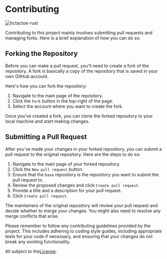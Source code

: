 # Contributing

![tictactoe-rust](https://github.com/miguelgargallo/tictactoe-rust/assets/5947268/706d3cac-52ae-4069-85c0-76e0d6d652f6)

Contributing to this project mainly involves submitting pull requests and managing forks. Here is a brief explanation of how you can do so:

## Forking the Repository

Before you can make a pull request, you'll need to create a fork of the repository. A fork is basically a copy of the repository that is saved in your own GitHub account.

Here's how you can fork the repository:

1. Navigate to the main page of the repository.
2. Click the `Fork` button in the top-right of the page.
3. Select the account where you want to create the fork.

Once you've created a fork, you can clone the forked repository to your local machine and start making changes.

## Submitting a Pull Request

After you've made your changes in your forked repository, you can submit a pull request to the original repository. Here are the steps to do so:

1. Navigate to the main page of your forked repository.
2. Click the `New pull request` button.
3. Ensure that the `base` repository is the repository you want to submit the pull request to.
4. Review the proposed changes and click `Create pull request`.
5. Provide a title and a description for your pull request.
6. Click `Create pull request`.

The maintainers of the original repository will review your pull request and decide whether to merge your changes. You might also need to resolve any merge conflicts that arise.

Please remember to follow any contributing guidelines provided by the project. This includes adhering to coding style guides, including appropriate tests for your code if necessary, and ensuring that your changes do not break any existing functionality.

All subject to the[License](../LICENSE.md).
